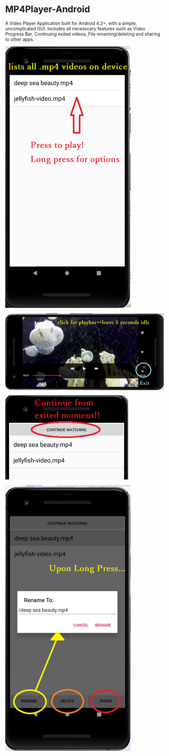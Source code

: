 # MP4Player-Android
A Video Player Application built for Android 4.2+, with a simple, uncomplicated GUI. Includes all necesscary features such as Video Progress Bar, Continuing exited videos, File renaming/deleting and sharing to other apps.

![alt text](https://raw.githubusercontent.com/parthnan/MP4Player-Android/master/images/homescreen.png)

![alt text](https://raw.githubusercontent.com/parthnan/MP4Player-Android/master/images/playscreen.png)

![alt text](https://raw.githubusercontent.com/parthnan/MP4Player-Android/master/images/continue.png)

![alt text](https://raw.githubusercontent.com/parthnan/MP4Player-Android/master/images/rename.png)


